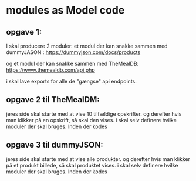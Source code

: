 # modules as Model code

## opgave 1:
I skal producere 2 moduler:
et modul der kan snakke sammen med dummyJASON : https://dummyjson.com/docs/products

og et modul der kan snakke sammen med TheMealDB: https://www.themealdb.com/api.php

i skal lave exports for alle de "gængse" api endpoints.

## opgave 2 til TheMealDM:
jeres side skal starte med at vise 10 tilfældige opskrifter. og derefter hvis man klikker på en opskrift, så skal den vises.
i skal selv definere hvilke moduler der skal bruges. Inden der kodes


## opgave 3 til dummyJSON:
jeres side skal starte med at vise alle produkter. og derefter hvis man klikker på et produkt billede, så skal produktet vises.
i skal selv definere hvilke moduler der skal bruges. Inden der kodes

